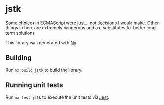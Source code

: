# jstk

Some choices in ECMAScript were just... not decisions I would make.
Other things in here are extremely dangerous and are substitutes for better long term solutions.

This library was generated with [Nx](https://nx.dev).

## Building

Run `nx build jstk` to build the library.

## Running unit tests

Run `nx test jstk` to execute the unit tests via [Jest](https://jestjs.io).
